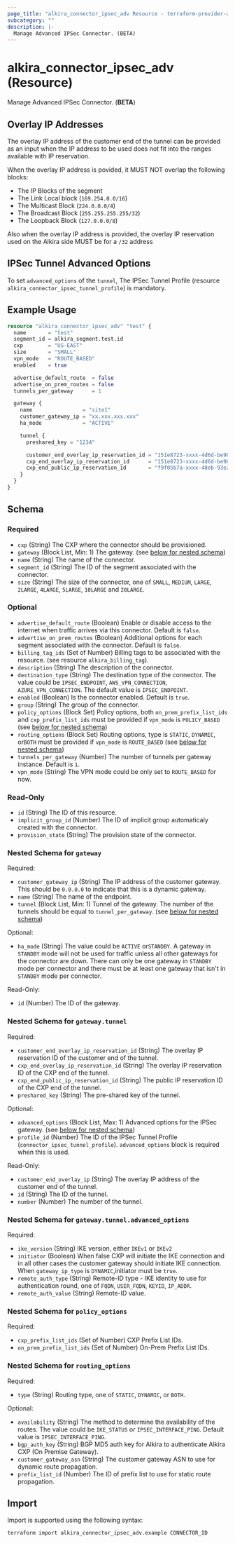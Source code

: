 ```yaml
---
page_title: "alkira_connector_ipsec_adv Resource - terraform-provider-alkira"
subcategory: ""
description: |-
  Manage Advanced IPSec Connector. (BETA)
---
```


# alkira_connector_ipsec_adv (Resource)

Manage Advanced IPSec Connector. (**BETA**)

## Overlay IP Addresses

The overlay IP address of the customer end of the tunnel can be
provided as an input when the IP address to be used does not fit into
the ranges available with IP reservation.

When the overlay IP address is povided, it MUST NOT overlap the
following blocks:

* The IP Blocks of the segment
* The Link Local block (`169.254.0.0/16`)
* The Multicast Block (`224.0.0.0/4`)
* The Broadcast Block (`255.255.255.255/32`)
* The Loopback Block (`127.0.0.0/8`)

Also when the overlay IP address is provided, the overlay IP
reservation used on the Alkira side MUST be for a `/32` address

## IPSec Tunnel Advanced Options

To set `advanced_options` of the `tunnel`, The IPSec Tunnel Profile
(resource `alkira_connector_ipsec_tunnel_profile`) is mandatory.


## Example Usage

```terraform
resource "alkira_connector_ipsec_adv" "test" {
  name       = "test"
  segment_id = alkira_segment.test.id
  cxp        = "US-EAST"
  size       = "SMALL"
  vpn_mode   = "ROUTE_BASED"
  enabled    = true

  advertise_default_route  = false
  advertise_on_prem_routes = false
  tunnels_per_gateway      = 1

  gateway {
    name                = "site1"
    customer_gateway_ip = "xx.xxx.xxx.xxx"
    ha_mode             = "ACTIVE"

    tunnel {
      preshared_key = "1234"

      customer_end_overlay_ip_reservation_id = "151e8723-xxxx-4d6d-be90-xxxxxxxxxxxx"
      cxp_end_overlay_ip_reservation_id      = "151e8723-xxxx-4d6d-be90-xxxxxxxxxxxx"
      cxp_end_public_ip_reservation_id       = "f9f05b7a-xxxx-48eb-93e2-xxxxxxxxxxxx"
    }
  }
}
```

<!-- schema generated by tfplugindocs -->
## Schema

### Required

- `cxp` (String) The CXP where the connector should be provisioned.
- `gateway` (Block List, Min: 1) The gateway. (see [below for nested schema](#nestedblock--gateway))
- `name` (String) The name of the connector.
- `segment_id` (String) The ID of the segment associated with the connector.
- `size` (String) The size of the connector, one of `SMALL`, `MEDIUM`, `LARGE`, `2LARGE`, `4LARGE`, `5LARGE`, `10LARGE` and `20LARGE`.

### Optional

- `advertise_default_route` (Boolean) Enable or disable access to the internet when traffic arrives via this connector. Default is `false`.
- `advertise_on_prem_routes` (Boolean) Additional options for each segment associated with the connector. Default is `false`.
- `billing_tag_ids` (Set of Number) Billing tags to be associated with the resource. (see resource `alkira_billing_tag`).
- `description` (String) The description of the connector.
- `destination_type` (String) The destination type of the connector. The value could be `IPSEC_ENDPOINT`, `AWS_VPN_CONNECTION`, `AZURE_VPN_CONNECTION`. The default value is `IPSEC_ENDPOINT`.
- `enabled` (Boolean) Is the connector enabled. Default is `true`.
- `group` (String) The group of the connector.
- `policy_options` (Block Set) Policy options, both `on_prem_prefix_list_ids` and `cxp_prefix_list_ids` must be provided if `vpn_mode` is `POLICY_BASED` (see [below for nested schema](#nestedblock--policy_options))
- `routing_options` (Block Set) Routing options, type is `STATIC`, `DYNAMIC`, or`BOTH` must be provided if `vpn_mode` is `ROUTE_BASED` (see [below for nested schema](#nestedblock--routing_options))
- `tunnels_per_gateway` (Number) The number of tunnels per gateway instance. Default is `1`.
- `vpn_mode` (String) The VPN mode could be only set to `ROUTE_BASED` for now.

### Read-Only

- `id` (String) The ID of this resource.
- `implicit_group_id` (Number) The ID of implicit group automaticaly created with the connector.
- `provision_state` (String) The provision state of the connector.

<a id="nestedblock--gateway"></a>
### Nested Schema for `gateway`

Required:

- `customer_gateway_ip` (String) The IP address of the customer gateway. This should be `0.0.0.0` to indicate that this is a dynamic gateway.
- `name` (String) The name of the endpoint.
- `tunnel` (Block List, Min: 1) Tunnel of the gateway. The number of the tunnels should be equal to `tunnel_per_gateway`. (see [below for nested schema](#nestedblock--gateway--tunnel))

Optional:

- `ha_mode` (String) The value could be `ACTIVE` or`STANDBY`. A gateway in `STANDBY` mode will not be used for traffic unless all other gateways for the connector are down. There can only be one gateway in `STANDBY` mode per connector and there must be at least one gateway that isn't in `STANDBY` mode per connector.

Read-Only:

- `id` (Number) The ID of the gateway.

<a id="nestedblock--gateway--tunnel"></a>
### Nested Schema for `gateway.tunnel`

Required:

- `customer_end_overlay_ip_reservation_id` (String) The overlay IP reservation ID of the customer end of the tunnel.
- `cxp_end_overlay_ip_reservation_id` (String) The overlay IP reservation ID of the CXP end of the tunnel.
- `cxp_end_public_ip_reservation_id` (String) The public IP reservation ID of the CXP end of the tunnel.
- `preshared_key` (String) The pre-shared key of the tunnel.

Optional:

- `advanced_options` (Block List, Max: 1) Advanced options for the IPSec gateway. (see [below for nested schema](#nestedblock--gateway--tunnel--advanced_options))
- `profile_id` (Number) The ID of the IPSec Tunnel Profile (`connector_ipsec_tunnel_profile`). `advanced_options` block is required when this is used.

Read-Only:

- `customer_end_overlay_ip` (String) The overlay IP address of the customer end of the tunnel.
- `id` (String) The ID of the tunnel.
- `number` (Number) The number of the tunnel.

<a id="nestedblock--gateway--tunnel--advanced_options"></a>
### Nested Schema for `gateway.tunnel.advanced_options`

Required:

- `ike_version` (String) IKE version, either `IKEv1` or `IKEv2`
- `initiator` (Boolean) When false CXP will initiate the IKE connection and in all other cases the customer gateway should initiate IKE connection. When `gateway_ip_type` is `DYNAMIC`,initiator must be `true`.
- `remote_auth_type` (String) Remote-ID type - IKE identity to use for authentication round, one of `FQDN`, `USER_FQDN`, `KEYID`, `IP_ADDR`.
- `remote_auth_value` (String) Remote-ID value.




<a id="nestedblock--policy_options"></a>
### Nested Schema for `policy_options`

Required:

- `cxp_prefix_list_ids` (Set of Number) CXP Prefix List IDs.
- `on_prem_prefix_list_ids` (Set of Number) On-Prem Prefix List IDs.


<a id="nestedblock--routing_options"></a>
### Nested Schema for `routing_options`

Required:

- `type` (String) Routing type, one of `STATIC`, `DYNAMIC`, or `BOTH`.

Optional:

- `availability` (String) The method to determine the availability of the routes. The value could be `IKE_STATUS` or `IPSEC_INTERFACE_PING`. Default value is `IPSEC_INTERFACE_PING`.
- `bgp_auth_key` (String) BGP MD5 auth key for Alkira to authenticate Alkira CXP (On Premise Gateway).
- `customer_gateway_asn` (String) The customer gateway ASN to use for dynamic route propagation.
- `prefix_list_id` (Number) The ID of prefix list to use for static route propagation.

## Import

Import is supported using the following syntax:

```shell
terraform import alkira_connector_ipsec_adv.example CONNECTOR_ID
```
